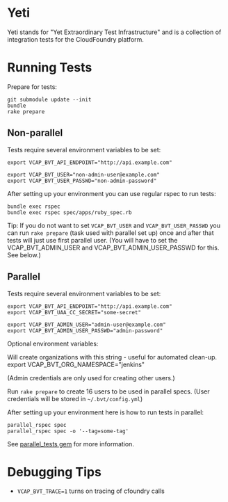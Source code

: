 # Yeti

Yeti stands for "Yet Extraordinary Test Infrastructure" and is a collection
of integration tests for the CloudFoundry platform.

# Running Tests

Prepare for tests:

```
git submodule update --init
bundle
rake prepare
```

## Non-parallel

Tests require several environment variables to be set:

    export VCAP_BVT_API_ENDPOINT="http://api.example.com"

    export VCAP_BVT_USER="non-admin-user@example.com"
    export VCAP_BVT_USER_PASSWD="non-admin-password"

After setting up your environment you can use regular rspec to
run tests:

    bundle exec rspec
    bundle exec rspec spec/apps/ruby_spec.rb

Tip: If you do not want to set `VCAP_BVT_USER` and `VCAP_BVT_USER_PASSWD`
you can run `rake prepare` (task used with parallel set up) once
and after that tests will just use first parallel user. (You will have
to set the VCAP_BVT_ADMIN_USER and VCAP_BVT_ADMIN_USER_PASSWD for this.
See below.)

## Parallel

Tests require several environment variables to be set:

    export VCAP_BVT_API_ENDPOINT="http://api.example.com"
    export VCAP_BVT_UAA_CC_SECRET="some-secret"

    export VCAP_BVT_ADMIN_USER="admin-user@example.com"
    export VCAP_BVT_ADMIN_USER_PASSWD="admin-password"

Optional environment variables:

  Will create organizations with this string - useful for automated clean-up. 
    export VCAP_BVT_ORG_NAMESPACE="jenkins"

(Admin credentials are only used for creating other users.)

Run `rake prepare` to create 16 users to be used in parallel specs.
(User credentials will be stored in `~/.bvt/config.yml`)

After setting up your environment here is how to run tests in parallel:

    parallel_rspec spec
    parallel_rspec spec -o '--tag=some-tag'

See [parallel_tests gem](https://github.com/grosser/parallel_tests)
for more information.

# Debugging Tips

- `VCAP_BVT_TRACE=1` turns on tracing of cfoundry calls
